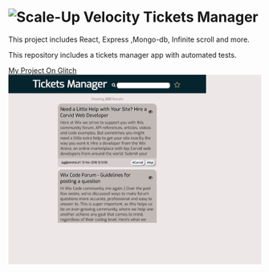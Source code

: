 # ![Scale-Up Velocity](./readme-files/logo-main.png)  Tickets Manager
This project includes React, Express ,Mongo-db, Infinite scroll and more.


This repository includes a tickets manager app with automated tests.

[My Project On Glitch](https://ticket-manager-roy.glitch.me/)
![gif](ui-testing-recording.gif)
